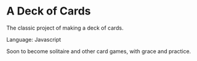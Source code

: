 # A Deck of Cards
The classic project of making a deck of cards.

Language: Javascript

Soon to become solitaire and other card games, with grace and practice.


